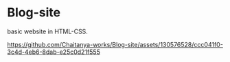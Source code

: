 # Blog-site
basic website in HTML-CSS.


https://github.com/Chaitanya-works/Blog-site/assets/130576528/ccc041f0-3c4d-4eb6-8dab-e25c0d21f555


